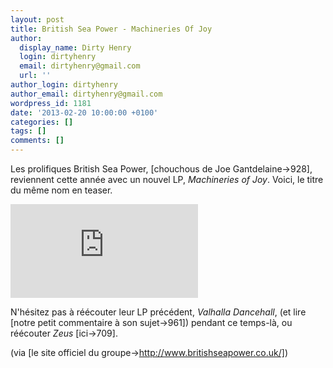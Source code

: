 ```yaml
---
layout: post
title: British Sea Power - Machineries Of Joy
author:
  display_name: Dirty Henry
  login: dirtyhenry
  email: dirtyhenry@gmail.com
  url: ''
author_login: dirtyhenry
author_email: dirtyhenry@gmail.com
wordpress_id: 1181
date: '2013-02-20 10:00:00 +0100'
categories: []
tags: []
comments: []
---
```

Les prolifiques British Sea Power, [chouchous de Joe Gantdelaine->928], reviennent cette année avec un nouvel LP, *Machineries of Joy*. Voici, le titre du même nom en teaser.

<div style="max-width:560px;">
<iframe src="http://www.youtube.com/embed/9ZXqDholIzg" frameborder="0" allowfullscreen></iframe>
</div>

N'hésitez pas à réécouter leur LP précédent, *Valhalla Dancehall*, (et lire [notre petit commentaire à son sujet->961]) pendant ce temps-là, ou réécouter *Zeus* [ici->709].

(via [le site officiel du groupe->http://www.britishseapower.co.uk/])
